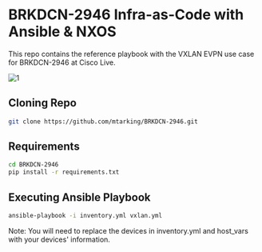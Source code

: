 # BRKDCN-2946 Infra-as-Code with Ansible & NXOS

This repo contains the reference playbook with the VXLAN EVPN use case for BRKDCN-2946 at Cisco Live.

![1](./assets/brkdcn-2946-vxlan-evpn-topology.png)

## Cloning Repo

```bash
git clone https://github.com/mtarking/BRKDCN-2946.git
```

## Requirements
```bash
cd BRKDCN-2946
pip install -r requirements.txt
```

## Executing Ansible Playbook

```bash
ansible-playbook -i inventory.yml vxlan.yml
```

Note: You will need to replace the devices in inventory.yml and host_vars with your devices' information.

